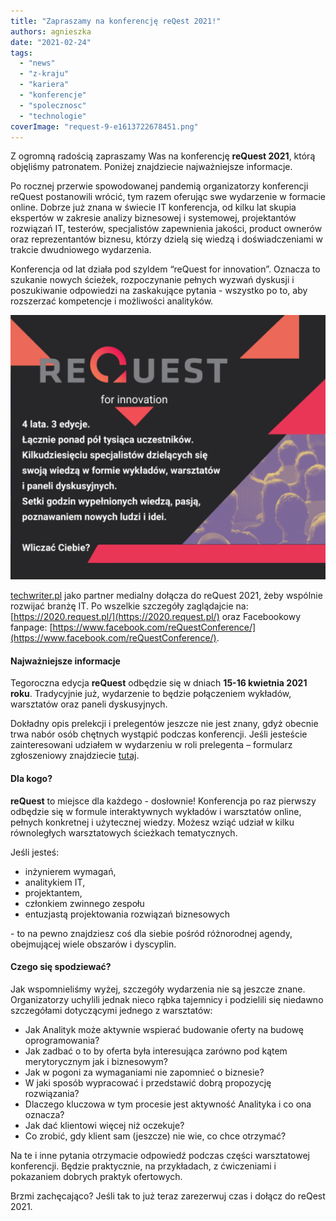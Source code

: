 ```yaml
---
title: "Zapraszamy na konferencję reQest 2021!"
authors: agnieszka
date: "2021-02-24"
tags:
  - "news"
  - "z-kraju"
  - "kariera"
  - "konferencje"
  - "spolecznosc"
  - "technologie"
coverImage: "request-9-e1613722678451.png"
---
```


Z ogromną radością zapraszamy Was na konferencję **reQuest 2021**, którą
objęliśmy patronatem. Poniżej znajdziecie najważniejsze informacje.

<!--truncate-->

Po rocznej przerwie spowodowanej pandemią organizatorzy konferencji reQuest
postanowili wrócić, tym razem oferując swe wydarzenie w formacie online. Dobrze
już znana w świecie IT konferencja, od kilku lat skupia ekspertów w zakresie
analizy biznesowej i systemowej, projektantów rozwiązań IT, testerów,
specjalistów zapewnienia jakości, product ownerów oraz reprezentantów biznesu,
którzy dzielą się wiedzą i doświadczeniami w trakcie dwudniowego wydarzenia.

Konferencja od lat działa pod szyldem “reQuest for innovation”. Oznacza to
szukanie nowych ścieżek, rozpoczynanie pełnych wyzwań dyskusji i poszukiwanie
odpowiedzi na zaskakujące pytania - wszystko po to, aby rozszerzać kompetencje i
możliwości analityków.

![](images/request-7-e1613722544715.png)

[techwriter.pl](http://techwriter.pl/) jako partner medialny dołącza do reQuest
2021, żeby wspólnie rozwijać branżę IT. Po wszelkie szczegóły zaglądajcie na:
[https://2020.request.pl/](https://2020.request.pl/) oraz Facebookowy fanpage:
[https://www.facebook.com/reQuestConference/](https://www.facebook.com/reQuestConference/).

#### **Najważniejsze informacje**

Tegoroczna edycja **reQuest** odbędzie się w dniach **15-16 kwietnia 2021**
**roku**. Tradycyjnie już, wydarzenie to będzie połączeniem wykładów, warsztatów
oraz paneli dyskusyjnych.

Dokładny opis prelekcji i prelegentów jeszcze nie jest znany, gdyż obecnie trwa
nabór osób chętnych wystąpić podczas konferencji. Jeśli jesteście zainteresowani
udziałem w wydarzeniu w roli prelegenta – formularz zgłoszeniowy znajdziecie
[tutaj](https://docs.google.com/forms/d/e/1FAIpQLSd5Kq3rAfybB0gmi4i_KIpHG40l6o_EDbqNla5Pg07yf7jSRw/viewform).

#### Dla kogo?

**reQuest** to miejsce dla każdego - dosłownie! Konferencja po raz pierwszy
odbędzie się w formule interaktywnych wykładów i warsztatów online, pełnych
konkretnej i użytecznej wiedzy. Możesz wziąć udział w kilku równoległych
warsztatowych ścieżkach tematycznych.

Jeśli jesteś:

- inżynierem wymagań,
- analitykiem IT,
- projektantem,
- członkiem zwinnego zespołu
- entuzjastą projektowania rozwiązań biznesowych

\- to na pewno znajdziesz coś dla siebie pośród różnorodnej agendy, obejmującej
wiele obszarów i dyscyplin.

#### Czego się spodziewać?

Jak wspomnieliśmy wyżej, szczegóły wydarzenia nie są jeszcze znane.
Organizatorzy uchylili jednak nieco rąbka tajemnicy i podzielili się niedawno
szczegółami dotyczącymi jednego z warsztatów:

- Jak Analityk może aktywnie wspierać budowanie oferty na budowę oprogramowania?
- Jak zadbać o to by oferta była interesująca zarówno pod kątem merytorycznym
  jak i biznesowym?
- Jak w pogoni za wymaganiami nie zapomnieć o biznesie?
- W jaki sposób wypracować i przedstawić dobrą propozycję rozwiązania?
- Dlaczego kluczowa w tym procesie jest aktywność Analityka i co ona oznacza?
- Jak dać klientowi więcej niż oczekuje?
- Co zrobić, gdy klient sam (jeszcze) nie wie, co chce otrzymać?

Na te i inne pytania otrzymacie odpowiedź podczas części warsztatowej
konferencji. Będzie praktycznie, na przykładach, z ćwiczeniami i pokazaniem
dobrych praktyk ofertowych.

Brzmi zachęcająco? Jeśli tak to już teraz zarezerwuj czas i dołącz do
reQest 2021.

